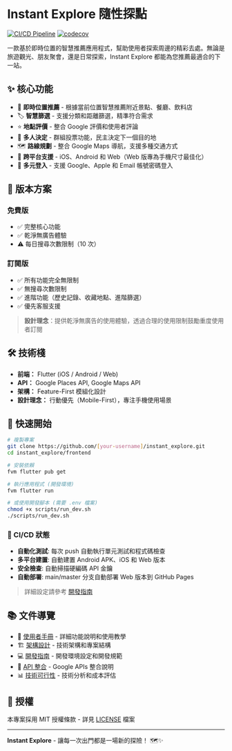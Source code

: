 # Instant Explore 隨性探點

[![CI/CD Pipeline](https://github.com/easylive1989/instant_explore/actions/workflows/ci.yml/badge.svg)](https://github.com/easylive1989/instant_explore/actions/workflows/ci.yml)
[![codecov](https://codecov.io/gh/easylive1989/instant_explore/branch/master/graph/badge.svg)](https://codecov.io/gh/easylive1989/instant_explore)

一款基於即時位置的智慧推薦應用程式，幫助使用者探索周邊的精彩去處。無論是旅遊觀光、朋友聚會，還是日常探索，Instant Explore 都能為您推薦最適合的下一站。

## ✨ 核心功能

- 📍 **即時位置推薦** - 根據當前位置智慧推薦附近景點、餐廳、飲料店
- 🏷️ **智慧篩選** - 支援分類和距離篩選，精準符合需求
- ⭐ **地點評價** - 整合 Google 評價和使用者評論
- 👥 **多人決定** - 群組投票功能，民主決定下一個目的地
- 🗺️ **路線規劃** - 整合 Google Maps 導航，支援多種交通方式
- 📱 **跨平台支援** - iOS、Android 和 Web（Web 版專為手機尺寸最佳化）
- 🔐 **多元登入** - 支援 Google、Apple 和 Email 帳號密碼登入

## 💎 版本方案

### 免費版
- ✅ 完整核心功能
- ✅ 乾淨無廣告體驗
- ⚠️ 每日搜尋次數限制（10 次）

### 訂閱版 
- ✅ 所有功能完全無限制
- ✅ 無搜尋次數限制
- ✅ 進階功能（歷史記錄、收藏地點、進階篩選）
- ✅ 優先客服支援

> **設計理念**：提供乾淨無廣告的使用體驗，透過合理的使用限制鼓勵重度使用者訂閱

## 🛠️ 技術棧

- **前端：** Flutter (iOS / Android / Web)
- **API：** Google Places API, Google Maps API
- **架構：** Feature-First 模組化設計
- **設計理念：** 行動優先（Mobile-First），專注手機使用場景

## 🚀 快速開始

```bash
# 複製專案
git clone https://github.com/[your-username]/instant_explore.git
cd instant_explore/frontend

# 安裝依賴
fvm flutter pub get

# 執行應用程式 (開發環境)
fvm flutter run

# 或使用開發腳本 (需要 .env 檔案)
chmod +x scripts/run_dev.sh
./scripts/run_dev.sh
```

### 🔧 CI/CD 狀態
- **自動化測試**: 每次 push 自動執行單元測試和程式碼檢查
- **多平台建置**: 自動建置 Android APK、iOS 和 Web 版本
- **安全檢查**: 自動掃描硬編碼 API 金鑰
- **自動部署**: main/master 分支自動部署 Web 版本到 GitHub Pages

> 詳細設定請參考 [開發指南](doc/DEVELOPMENT.md)

## 📚 文件導覽

- 📖 [使用者手冊](doc/USER_GUIDE.md) - 詳細功能說明和使用教學
- 🏗️ [架構設計](doc/ARCHITECTURE.md) - 技術架構和專案結構
- 💻 [開發指南](doc/DEVELOPMENT.md) - 開發環境設定和開發規範
- 🔌 [API 整合](doc/API_INTEGRATION.md) - Google APIs 整合說明
- 📊 [技術可行性](doc/TECHNICAL_FEASIBILITY.md) - 技術分析和成本評估

## 📝 授權

本專案採用 MIT 授權條款 - 詳見 [LICENSE](LICENSE) 檔案

---

**Instant Explore** - 讓每一次出門都是一場新的探險！ 🗺️✨